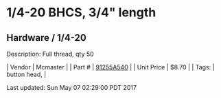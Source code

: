 # 1/4-20 BHCS, 3/4" length
## Hardware / 1/4-20
Description: 	Full thread, qty 50 

| Vendor | Mcmaster | 
| Part # | [91255A540](https://www.mcmaster.com/#91255A540) | 
| Unit Price | $8.70 | 
| Tags: | button head,  | 

Last updated: Sun May 07 02:29:00 PDT 2017